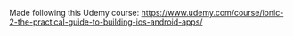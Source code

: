 Made following this Udemy course: https://www.udemy.com/course/ionic-2-the-practical-guide-to-building-ios-android-apps/
